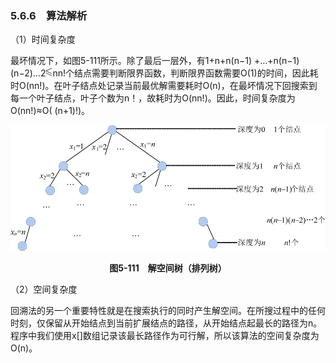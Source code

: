 ### 5.6.6　算法解析

（1）时间复杂度

最坏情况下，如图5-111所示。除了最后一层外，有1+n+n(n−1) +…+n(n−1)(n−2)…2<img class="my_markdown" src="../images/6.gif" style="width:11px;  height: 14px; "/>nn!个结点需要判断限界函数，判断限界函数需要O(1)的时间，因此耗时O(nn!)。在叶子结点处记录当前最优解需要耗时O(n)，在最坏情况下回搜索到每一个叶子结点，叶子个数为n！，故耗时为O(nn!)。因此，时间复杂度为O(nn!)≈O( (n+1)!)。

![669.png](../images/669.png)
<center class="my_markdown"><b class="my_markdown">图5-111　解空间树（排列树）</b></center>

（2）空间复杂度

回溯法的另一个重要特性就是在搜索执行的同时产生解空间。在所搜过程中的任何时刻，仅保留从开始结点到当前扩展结点的路径，从开始结点起最长的路径为n。程序中我们使用x[]数组记录该最长路径作为可行解，所以该算法的空间复杂度为O(n)。

